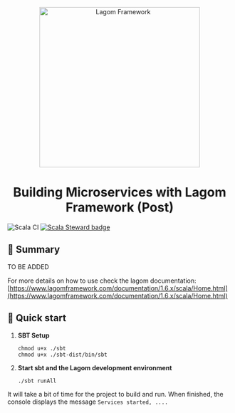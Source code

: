 <p align="center">
  <a href="https://www.lagomframework.com/?utm_source=tiarebalbi-starter&utm_medium=readme&utm_campaign=tiarebalbi/lagom-starter-minimal">
    <img alt="Lagom Framework" src="https://scalac.io/wp-content/uploads/2019/02/lagom-logo.png" width="360" />
  </a>
</p>
<h1 align="center">
  Building Microservices with Lagom Framework (Post)
</h1>

![Scala CI](https://github.com/tiarebalbi/lagom-starter-minimal/workflows/Scala%20CI/badge.svg)
[![Scala Steward badge](https://img.shields.io/badge/Scala_Steward-helping-blue.svg?style=flat&logo=data:image/png;base64,iVBORw0KGgoAAAANSUhEUgAAAA4AAAAQCAMAAAARSr4IAAAAVFBMVEUAAACHjojlOy5NWlrKzcYRKjGFjIbp293YycuLa3pYY2LSqql4f3pCUFTgSjNodYRmcXUsPD/NTTbjRS+2jomhgnzNc223cGvZS0HaSD0XLjbaSjElhIr+AAAAAXRSTlMAQObYZgAAAHlJREFUCNdNyosOwyAIhWHAQS1Vt7a77/3fcxxdmv0xwmckutAR1nkm4ggbyEcg/wWmlGLDAA3oL50xi6fk5ffZ3E2E3QfZDCcCN2YtbEWZt+Drc6u6rlqv7Uk0LdKqqr5rk2UCRXOk0vmQKGfc94nOJyQjouF9H/wCc9gECEYfONoAAAAASUVORK5CYII=)](https://scala-steward.org)


## 📜 Summary

TO BE ADDED

For more details on how to use check the lagom documentation:
[https://www.lagomframework.com/documentation/1.6.x/scala/Home.html](https://www.lagomframework.com/documentation/1.6.x/scala/Home.html)

## 🚀 Quick start

1.  **SBT Setup**

    ```shell
    chmod u+x ./sbt 
    chmod u+x ./sbt-dist/bin/sbt
    ```
2.  **Start sbt and the Lagom development environment**
    ```shell
    ./sbt runAll
    ```

It will take a bit of time for the project to build and run. When finished, the console displays the message `Services started, ....`
